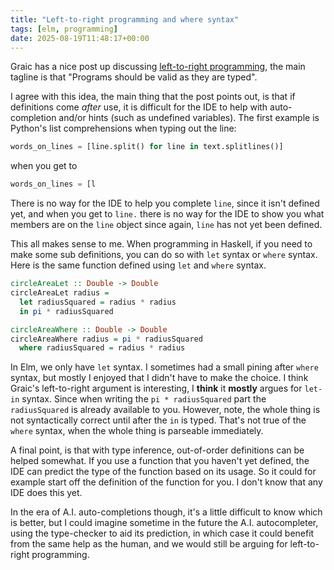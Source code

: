 ```yaml
---
title: "Left-to-right programming and where syntax"
tags: [elm, programming]
date: 2025-08-19T11:48:17+00:00
---
```


Graic has a nice post up discussing [left-to-right programming](https://graic.net/p/left-to-right-programming), the main tagline is that "Programs should be valid as they are typed".

I agree with this idea, the main thing that the post points out, is that if definitions come *after* use, it is difficult for the IDE to help with auto-completion and/or hints (such as undefined variables). The first example is Python's list comprehensions when typing out the line:

```python
words_on_lines = [line.split() for line in text.splitlines()]
```

when you get to

```python
words_on_lines = [l
```

There is no way for the IDE to help you complete `line`, since it isn't defined yet, and when you get to `line.` there is no way for the IDE to show you what members are on the `line` object since again, `line` has not yet been defined.


This all makes sense to me. When programming in Haskell, if you need to make some sub definitions, you can do so with `let` syntax or `where` syntax. Here is the same function defined using `let` and `where` syntax.

```haskell
circleAreaLet :: Double -> Double
circleAreaLet radius = 
  let radiusSquared = radius * radius
  in pi * radiusSquared

circleAreaWhere :: Double -> Double
circleAreaWhere radius = pi * radiusSquared
  where radiusSquared = radius * radius
```

In Elm, we only have `let` syntax. I sometimes had a small pining after `where` syntax, but mostly I enjoyed that I didn't have to make the choice.
I think Graic's left-to-right argument is interesting, I **think** it **mostly** argues for `let-in` syntax. Since when writing the `pi * radiusSquared` part the `radiusSquared` is already available to you. However, note, the whole thing is not syntactically correct until after the `in` is typed. That's not true of the `where` syntax, when the whole thing is parseable immediately.

A final point, is that with type inference, out-of-order definitions can be helped somewhat. If you use a function that you haven't yet defined, the IDE can predict the type of the function based on its usage. So it could for example start off the definition of the function for you. I don't know that any IDE does this yet.

In the era of A.I. auto-completions though, it's a little difficult to know which is better, but I could imagine sometime in the future the A.I. autocompleter, using the type-checker to aid its prediction, in which case it could benefit from the same help as the human, and we would still be arguing for left-to-right programming.
